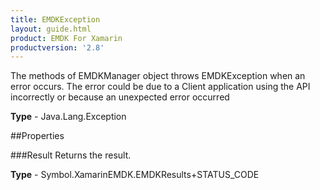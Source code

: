 ```yaml
---
title: EMDKException
layout: guide.html
product: EMDK For Xamarin 
productversion: '2.8' 
---
```

The methods of EMDKManager object throws EMDKException when an error occurs.
    The error could be due to a Client application using the API incorrectly
    or because an unexpected error occurred

**Type** - Java.Lang.Exception

##Properties

###Result
Returns the result.

**Type** - Symbol.XamarinEMDK.EMDKResults+STATUS_CODE
